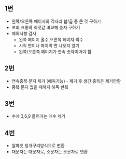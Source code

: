 ## 1번

- 왼쪽/오른쪽 페이지의 각자리 합/곱 중 큰 것 구하기
- 포비,크롱의 최댓값 비교해 승자 구하기
- 예외사항 검사
  - 왼쪽 페이지 홀수,오른쪽 페이지 짝수
  - 시작 면이나 마지막 면 나오지 않기
  - 왼쪽/오른쪽 페이지가 연속 숫자이어야 함

## 2번

- 연속중복 문자 제거 (해독기능) - 제거 후 생긴 중복은 제거안함
- 중복 문자 없을 때까지 해독 반복

## 3번
- 수에 3,6,9 들어가는 개수 세기

## 4번
- 알파벳 청개구리방식으로 변환
- 대문자는 대문자로, 소문자는 소문자로 변환